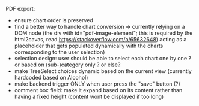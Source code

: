 PDF export:

- ensure chart order is preserved
- find a better way to handle chart conversion
  => currently relying on a DOM node (the div with id="pdf-image-element"; this is required by the html2cavas, read https://stackoverflow.com/a/65632648) acting as a placeholder that gets populated dynamically with the charts corresponding to the user selection)
- selection design: user should be able to select each chart one by one ? or based on (sub-)category only ? or else?
- make TreeSelect choices dynamic based on the current view (currently hardcoded based on Alcohol)
- make backend trigger ONLY when user press the "save" button (?)
- comment box field: make it expand based on its content rather than having a fixed height (content wont be displayed if too long)